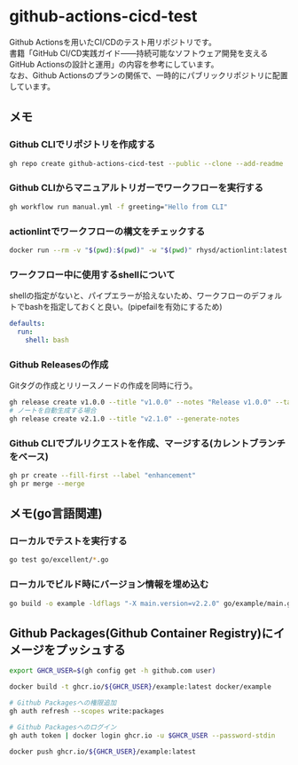 # github-actions-cicd-test
Github Actionsを用いたCI/CDのテスト用リポジトリです。  
書籍「GitHub CI/CD実践ガイド――持続可能なソフトウェア開発を支えるGitHub Actionsの設計と運用」の内容を参考にしています。  
なお、Github Actionsのプランの関係で、一時的にパブリックリポジトリに配置しています。

## メモ

### Github CLIでリポジトリを作成する

```bash
gh repo create github-actions-cicd-test --public --clone --add-readme
```

### Github CLIからマニュアルトリガーでワークフローを実行する

```bash
gh workflow run manual.yml -f greeting="Hello from CLI"
```

### actionlintでワークフローの構文をチェックする

```bash
docker run --rm -v "$(pwd):$(pwd)" -w "$(pwd)" rhysd/actionlint:latest
```

### ワークフロー中に使用するshellについて
shellの指定がないと、パイプエラーが拾えないため、ワークフローのデフォルトでbashを指定しておくと良い。(pipefailを有効にするため)

```yaml
defaults:
  run:
    shell: bash
```

### Github Releasesの作成
Gitタグの作成とリリースノードの作成を同時に行う。

```bash
gh release create v1.0.0 --title "v1.0.0" --notes "Release v1.0.0" --target main
# ノートを自動生成する場合
gh release create v2.1.0 --title "v2.1.0" --generate-notes
```

### Github CLIでプルリクエストを作成、マージする(カレントブランチをベース)

```bash
gh pr create --fill-first --label "enhancement"
gh pr merge --merge
```

## メモ(go言語関連)
### ローカルでテストを実行する

```bash
go test go/excellent/*.go
```

### ローカルでビルド時にバージョン情報を埋め込む

```bash
go build -o example -ldflags "-X main.version=v2.2.0" go/example/main.go
```

## Github Packages(Github Container Registry)にイメージをプッシュする

```bash
export GHCR_USER=$(gh config get -h github.com user)

docker build -t ghcr.io/${GHCR_USER}/example:latest docker/example

# Github Packagesへの権限追加
gh auth refresh --scopes write:packages

# Github Packagesへのログイン
gh auth token | docker login ghcr.io -u $GHCR_USER --password-stdin

docker push ghcr.io/${GHCR_USER}/example:latest
```
